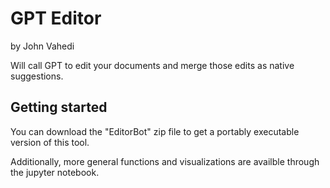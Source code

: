 # GPT Editor
by John Vahedi

Will call GPT to edit your documents and merge those edits as native suggestions. 

## Getting started

You can download the "EditorBot" zip file to get a portably executable version of this tool. 

Additionally, more general functions and visualizations are availble through the jupyter notebook. 



